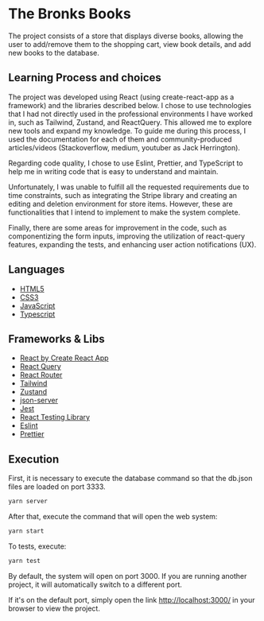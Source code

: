 # The Bronks Books

The project consists of a store that displays diverse books, allowing the user to add/remove them to the shopping cart, view book details, and add new books to the database.

## Learning Process and choices

The project was developed using React (using create-react-app as a framework) and the libraries described below. I chose to use technologies that I had not directly used in the professional environments I have worked in, such as Tailwind, Zustand, and ReactQuery. This allowed me to explore new tools and expand my knowledge. To guide me during this process, I used the documentation for each of them and community-produced articles/videos (Stackoverflow, medium, youtuber as Jack Herrington).

Regarding code quality, I chose to use Eslint, Prettier, and TypeScript to help me in writing code that is easy to understand and maintain.

Unfortunately, I was unable to fulfill all the requested requirements due to time constraints, such as integrating the Stripe library and creating an editing and deletion environment for store items. However, these are functionalities that I intend to implement to make the system complete.

Finally, there are some areas for improvement in the code, such as componentizing the form inputs, improving the utilization of react-query features, expanding the tests, and enhancing user action notifications (UX).

## Languages

<ul>
<li><a href="https://developer.mozilla.org/pt-BR/docs/Glossary/W3C">HTML5</a></li>
<li><a href="https://developer.mozilla.org/pt-BR/docs/Web/CSS">CSS3</a></li>
<li><a href="https://developer.mozilla.org/pt-BR/docs/Web/JavaScript">JavaScript<a></li>
<li><a href="https://www.typescriptlang.org/">Typescript</a></li>
</ul>

## Frameworks & Libs

<ul>
<li><a href="https://create-react-app.dev/">React by Create React App</a></li>
<li><a href="https://tanstack.com/query/v4/docs/react/overview">React Query</a></li>
<li><a href="https://reactrouter.com/en/main">React Router</a></li>
<li><a href="https://tailwindcss.com/">Tailwind</a></li>
<li><a href="https://zustand-demo.pmnd.rs/">Zustand</a></li>
<li><a href="https://github.com/typicode/json-server">json-server</a></li>
<li><a href="https://jestjs.io/">Jest</a></li>
<li><a href="https://testing-library.com/docs/react-testing-library/intro/">React Testing Library</a></li>
<li><a href="https://eslint.org/">Eslint</a></li>
<li><a href="https://prettier.io/">Prettier</a></li>
</ul>

## Execution

First, it is necessary to execute the database command so that the db.json files are loaded on port 3333.
```bash
yarn server
```
After that, execute the command that will open the web system: 
```bash
yarn start
```

To tests, execute: 
```bash
yarn test
```


By default, the system will open on port 3000. If you are running another project, it will automatically switch to a different port.

If it's on the default port, simply open the link [http://localhost:3000/](http://localhost:3000/) in your browser to view the project.


